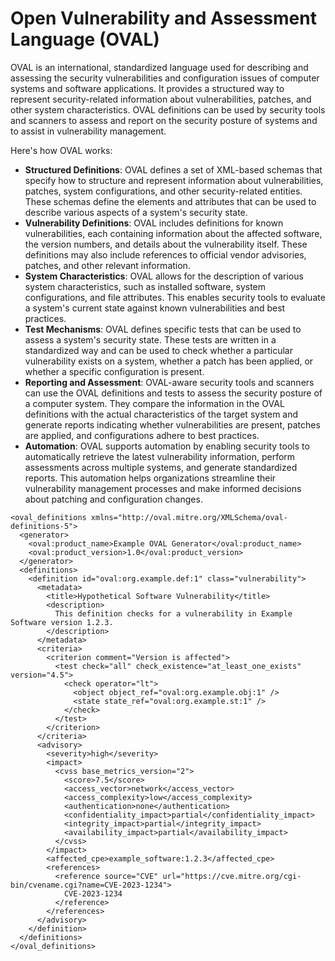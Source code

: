 # Open Vulnerability and Assessment Language (OVAL)
OVAL is an international, standardized language used for describing and assessing the security vulnerabilities and configuration issues of computer systems and software applications. It provides a structured way to represent security-related information about vulnerabilities, patches, and other system characteristics. OVAL definitions can be used by security tools and scanners to assess and report on the security posture of systems and to assist in vulnerability management.

Here's how OVAL works:

- **Structured Definitions**: OVAL defines a set of XML-based schemas that specify how to structure and represent information about vulnerabilities, patches, system configurations, and other security-related entities. These schemas define the elements and attributes that can be used to describe various aspects of a system's security state.
- **Vulnerability Definitions**: OVAL includes definitions for known vulnerabilities, each containing information about the affected software, the version numbers, and details about the vulnerability itself. These definitions may also include references to official vendor advisories, patches, and other relevant information.
- **System Characteristics**: OVAL allows for the description of various system characteristics, such as installed software, system configurations, and file attributes. This enables security tools to evaluate a system's current state against known vulnerabilities and best practices.
- **Test Mechanisms**: OVAL defines specific tests that can be used to assess a system's security state. These tests are written in a standardized way and can be used to check whether a particular vulnerability exists on a system, whether a patch has been applied, or whether a specific configuration is present.
- **Reporting and Assessment**: OVAL-aware security tools and scanners can use the OVAL definitions and tests to assess the security posture of a computer system. They compare the information in the OVAL definitions with the actual characteristics of the target system and generate reports indicating whether vulnerabilities are present, patches are applied, and configurations adhere to best practices.
- **Automation**: OVAL supports automation by enabling security tools to automatically retrieve the latest vulnerability information, perform assessments across multiple systems, and generate standardized reports. This automation helps organizations streamline their vulnerability management processes and make informed decisions about patching and configuration changes.


```
<oval_definitions xmlns="http://oval.mitre.org/XMLSchema/oval-definitions-5">
  <generator>
    <oval:product_name>Example OVAL Generator</oval:product_name>
    <oval:product_version>1.0</oval:product_version>
  </generator>
  <definitions>
    <definition id="oval:org.example.def:1" class="vulnerability">
      <metadata>
        <title>Hypothetical Software Vulnerability</title>
        <description>
          This definition checks for a vulnerability in Example Software version 1.2.3.
        </description>
      </metadata>
      <criteria>
        <criterion comment="Version is affected">
          <test check="all" check_existence="at_least_one_exists" version="4.5">
            <check operator="lt">
              <object object_ref="oval:org.example.obj:1" />
              <state state_ref="oval:org.example.st:1" />
            </check>
          </test>
        </criterion>
      </criteria>
      <advisory>
        <severity>high</severity>
        <impact>
          <cvss base_metrics_version="2">
            <score>7.5</score>
            <access_vector>network</access_vector>
            <access_complexity>low</access_complexity>
            <authentication>none</authentication>
            <confidentiality_impact>partial</confidentiality_impact>
            <integrity_impact>partial</integrity_impact>
            <availability_impact>partial</availability_impact>
          </cvss>
        </impact>
        <affected_cpe>example_software:1.2.3</affected_cpe>
        <references>
          <reference source="CVE" url="https://cve.mitre.org/cgi-bin/cvename.cgi?name=CVE-2023-1234">
            CVE-2023-1234
          </reference>
        </references>
      </advisory>
    </definition>
  </definitions>
</oval_definitions>
```

